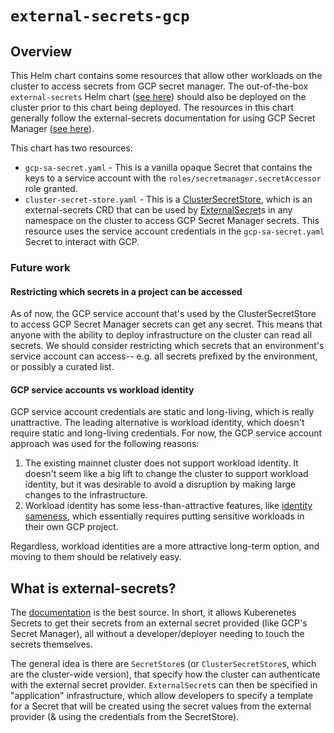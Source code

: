 # `external-secrets-gcp`

## Overview

This Helm chart contains some resources that allow other workloads on the cluster to access secrets from GCP secret manager. The out-of-the-box `external-secrets` Helm chart ([see here](https://external-secrets.io/v0.4.4/guides-getting-started/)) should also be deployed on the cluster prior to this chart being deployed. The resources in this chart generally follow the external-secrets documentation for using GCP Secret Manager ([see here](https://external-secrets.io/v0.4.4/provider-google-secrets-manager/)).

This chart has two resources:

- `gcp-sa-secret.yaml` - This is a vanilla opaque Secret that contains the keys to a service account with the `roles/secretmanager.secretAccessor` role granted.
- `cluster-secret-store.yaml` - This is a [ClusterSecretStore](https://external-secrets.io/v0.4.4/api-clustersecretstore/), which is an external-secrets CRD that can be used by [ExternalSecret](https://external-secrets.io/v0.4.4/api-externalsecret/)s in any namespace on the cluster to access GCP Secret Manager secrets. This resource uses the service account credentials in the `gcp-sa-secret.yaml` Secret to interact with GCP.

### Future work

#### Restricting which secrets in a project can be accessed

As of now, the GCP service account that's used by the ClusterSecretStore to access GCP Secret Manager secrets can get any secret. This means that anyone with the ability to deploy infrastructure on the cluster can read all secrets. We should consider restricting which secrets that an environment's service account can access-- e.g. all secrets prefixed by the environment, or possibly a curated list.

#### GCP service accounts vs workload identity

GCP service account credentials are static and long-living, which is really unattractive. The leading alternative is workload identity, which doesn't require static and long-living credentials. For now, the GCP service account approach was used for the following reasons:

1. The existing mainnet cluster does not support workload identity. It doesn't seem like a big lift to change the cluster to support workload identity, but it was desirable to avoid a disruption by making large changes to the infrastructure.
2. Workload identity has some less-than-attractive features, like [identity sameness](https://cloud.google.com/kubernetes-engine/docs/concepts/workload-identity), which essentially requires putting sensitive workloads in their own GCP project.

Regardless, workload identities are a more attractive long-term option, and moving to them should be relatively easy.

## What is external-secrets?

The [documentation](https://external-secrets.io/v0.4.4/) is the best source. In short, it allows Kuberenetes Secrets to get their secrets from an external secret provided (like GCP's Secret Manager), all without a developer/deployer needing to touch the secrets themselves.

The general idea is there are `SecretStore`s (or `ClusterSecretStore`s, which are the cluster-wide version), that specify how the cluster can authenticate with the external secret provider. `ExternalSecret`s can then be specified in "application" infrastructure, which allow developers to specify a template for a Secret that will be created using the secret values from the external provider (& using the credentials from the SecretStore).
